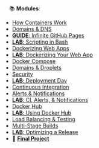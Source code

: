 &nbsp;&nbsp;&nbsp;&nbsp;📚 **Modules**:
- [How Containers Work](Lessons/Dockerfiles.md)
- [Domains & DNS](Lessons/DNS.md)
- [**GUIDE**: Infinite GitHub Pages](Guides/InfiniteGithubPages.md)
- [**LAB**: Scripting in Bash](Labs/Bash.md)
- [Dockerizing Web Apps](Lessons/WebServers.md)
- [**LAB**: Dockerizing Your Web App](Labs/WebApp.md)
- [Docker Compose](Lessons/Compose.md)
- [Domains & Droplets](Lessons/Droplets.md)
- [Security](Lessons/Security.md)
- [**LAB**: Deployment Day](Lessons/DeploymentDay.md)
- [Continuous Integration](https://docs.google.com/presentation/d/18DNt9UXHaPUufQogj-mThiKpvhkJzXprnPmQtaptUp8)
- [Alerts & Notifications](Lessons/Alerts.md)
- [**LAB**: CI, Alerts, & Notifications](Labs/CI.md)
- [Docker Hub](Lessons/Hub.md)
- [**LAB**: Using Docker Hub](Labs/Hub.md)
- [Load Balancing & Testing](Lessons/LoadBalancing.md)
- [Multi-Stage Builds](Lessons/Builds.md)
- [**LAB**: Optimizing a Release](Labs/Optimize.md)
- 🐳 **[Final Project](Projects/FinalProject.md)**
